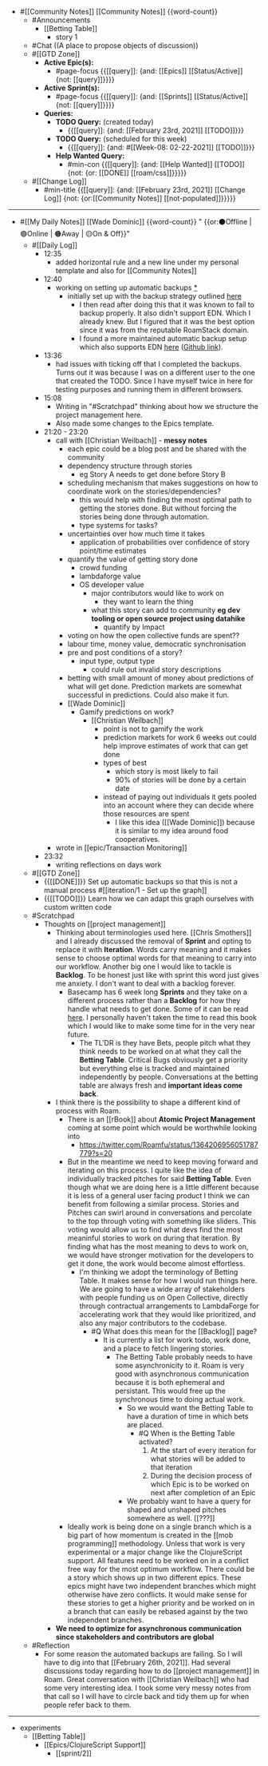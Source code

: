 - #[[Community Notes]] [[Community Notes]] {{word-count}}
    - #Announcements
        - [[Betting Table]]
            - story 1
    - #Chat ((A place to propose objects of discussion))
    - #[[GTD Zone]]
        - **Active Epic(s):**
            - #page-focus {{[[query]]: {and: [[Epics]] [[Status/Active]] {not: [[query]]}}}}
        - **Active Sprint(s):**
            - #page-focus {{[[query]]: {and: [[Sprints]] [[Status/Active]] {not: [[query]]}}}}
        - **Queries:**
            - **TODO Query:** (created today)
                - {{[[query]]: {and: [[February 23rd, 2021]] [[TODO]]}}}
            - **TODO Query:** (scheduled for this week)
                - {{[[query]]: {and: #[[Week-08: 02-22-2021]] [[TODO]]}}}
            - **Help Wanted Query:**
                - #min-con {{[[query]]: {and: [[Help Wanted]] [[TODO]] {not: {or: [[DONE]] [[roam/css]]}}}}}
    - #[[Change Log]]
        - #min-title {{[[query]]: {and: [[February 23rd, 2021]] [[Change Log]] {not: {or:[[Community Notes]] [[not-populated]]}}}}}
- ---
- #[[My Daily Notes]] [[Wade Dominic]] {{word-count}}  " {{or:⚫️Offline | 🟢Online | 🟠Away | 🟡On & Off}}"
    - #[[Daily Log]]
        - 12:35
            - added horizontal rule and a new line under my personal template and also for [[Community Notes]]
        - 12:40
            - working on setting up automatic backups [*](((HEmkhQAPQ)))
                - initially set up with the backup strategy outlined [here](https://www.roamstack.com/automatic-backups/)
                    - I then read after doing this that it was known to fail to backup properly. It also didn't support EDN. Which I already knew. But I figured that it was the best option since it was from the reputable RoamStack domain.
                    - I found a more maintained automatic backup setup which also supports EDN [here](https://eriknewhard.com/blog/backup-roam-in-github) ([Github link](https://github.com/everruler12/roam2github)).
        - 13:36
            - had issues with ticking off that I completed the backups. Turns out it was because I was on a different user to the one that created the TODO. Since I have myself twice in here for testing purposes and running them in different browsers.
        - 15:08
            - Writing in "#Scratchpad" thinking about how we structure the project management here.
            - Also made some changes to the Epics template.  
        - 21:20 - 23:20
            - call with [[Christian Weilbach]] - **messy notes**
                - each epic could be a blog post and be shared with the community
                - dependency structure through stories
                    - eg Story A needs to get done before Story B
                - scheduling mechanism that makes suggestions on how to coordinate work on the stories/dependencies?
                    - this would help with finding the most optimal path to getting the stories done. But without forcing the stories being done through automation.
                    - type systems for tasks?
                - uncertainties over how much time it takes
                    - application of probabilities over confidence of story point/time estimates
                - quantify the value of getting story done
                    - crowd funding
                    - lambdaforge value
                    - OS developer value
                        - major contributors would like to work on
                            - they want to learn the thing
                        - what this story can add to community __eg dev tooling or open source project using datahike__
                            - quantify by Impact
                - voting on how the open collective funds are spent??
                - labour time, money value, democratic synchronisation
                - pre and post conditions of a story?
                    - input type, output type
                        - could rule out invalid story descriptions
                - betting with small amount of money about predictions of what will get done. Prediction markets are somewhat successful in predictions. Could also make it fun. 
                - [[Wade Dominic]] 
                    - Gamify predictions on work? 
                        - [[Christian Weilbach]] 
                            - point is not to gamify the work
                            - prediction markets for work 6 weeks out could help improve estimates of work that can get done
                            - types of best
                                - which story is most likely to fail
                                - 90% of stories will be done by a certain date
                            - instead of paying out individuals it gets pooled into an account where they can decide where those resources are spent
                                - I like this idea ([[Wade Dominic]]) because it is similar to my idea around food cooperatives.
            - wrote in [[epic/Transaction Monitoring]]
        - 23:32
            - writing reflections on days work
    - #[[GTD Zone]]
        - {{[[DONE]]}} Set up automatic backups so that this is not a manual process #[[iteration/1 - Set up the graph]]
        - {{[[TODO]]}} Learn how we can adapt this graph ourselves with custom written code
    - #Scratchpad
        - Thoughts on [[project management]]
            - Thinking about terminologies used here. [[Chris Smothers]] and I already discussed the removal of __Sprint__ and opting to replace it with __Iteration__. Words carry meaning and it makes sense to choose optimal words for that meaning to carry into our workflow. Another big one I would like to tackle is __Backlog__. To be honest just like with sprint this word just gives me anxiety. I don't want to deal with a backlog forever. 
                - Basecamp has 6 week long __Sprints__ and they take on a different process rather than a __Backlog__ for how they handle what needs to get done. Some of it can be read [here](https://basecamp.com/shapeup/2.1-chapter-07). I personally haven't taken the time to read this book which I would like to make some time for in the very near future. 
                    - The TL'DR is they have Bets, people pitch what they think needs to be worked on at what they call the __Betting Table__. Critical Bugs obviously get a priority but everything else is tracked and maintained independently by people. Conversations at the betting table are always fresh and **important ideas come back**.
            - I think there is the possibility to shape a different kind of process with Roam. 
                - There is an [[rBook]] about **Atomic Project Management** coming at some point which would be worthwhile looking into
                    - https://twitter.com/Roamfu/status/1364206956051787779?s=20
                - But in the meantime we need to keep moving forward and iterating on this process. I quite like the idea of individually tracked pitches for said __Betting Table__. Even though what we are doing here is a little different because it is less of a general user facing product I think we can benefit from following a similar process. Stories and Pitches can swirl around in conversations and percolate to the top through voting with something like sliders. This voting would allow us to find what devs find the most meaninful stories to work on during that iteration. By finding what has the most meaning to devs to work on, we would have stronger motivation for the developers to get it done, the work would become almost effortless. 
                    - I'm thinking we adopt the terminology of Betting Table. It makes sense for how I would run things here. We are going to have a wide array of stakeholders with people funding us on Open Collective, directly through contractual arrangements to LambdaForge for accelerating work that they would like prioritized, and also any major contributors to the codebase.
                        - #Q What does this mean for the [[Backlog]] page?
                            - It is currently a list for work todo, work done, and a place to fetch lingering stories. 
                                - The Betting Table probably needs to have some asynchronicity to it. Roam is very good with asynchronous communication because it is both ephemeral and persistant. This would free up the synchronous time to doing actual work. 
                                    - So we would want the Betting Table to have a duration of time in which bets are placed.
                                        - #Q When is the Betting Table activated?
                                            1. At the start of every iteration for what stories will be added to that iteration
                                            2. During the decision process of which Epic is to be worked on next after completion of an Epic 
                                    - We probably want to have a query for shaped and unshaped pitches somewhere as well.  [[???]]
                - Ideally work is being done on a single branch which is a big part of how momentum is created in the [[mob programming]] methodology. Unless that work is very experimental or a major change like the ClojureScript support. All features need to be worked on in a conflict free way for the most optimum workflow. There could be a story which shows up in two different epics. These epics might have two independent branches which might otherwise have zero conflicts. It would make sense for these stories to get a higher priority and be worked on in a branch that can easily be rebased against by the two independent branches.
            - **We need to optimize for asynchronous communication since stakeholders and contributors are global**
    - #Reflection
        - For some reason the automated backups are failing. So I will have to dig into that [[February 26th, 2021]]. Had several discussions today regarding how to do [[project management]] in Roam. Great conversation with [[Christian Weilbach]] who had some very interesting idea. I took some very messy notes from that call so I will have to circle back and tidy them up for when people refer back to them.
- ---
- experiments
    - [[Betting Table]]
        - [[Epics/ClojureScript Support]]
            - [[sprint/2]]

